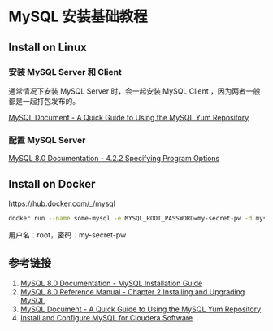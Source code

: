 # MySQL 安装基础教程

## Install on Linux


### 安装 MySQL Server 和 Client

通常情况下安装 MySQL Server 时，会一起安装 MySQL Client ，因为两者一般都是一起打包发布的。

[MySQL Document - A Quick Guide to Using the MySQL Yum Repository](https://dev.mysql.com/doc/mysql-yum-repo-quick-guide/en/)

### 配置 MySQL Server

[MySQL 8.0 Documentation - 4.2.2 Specifying Program Options](https://dev.mysql.com/doc/refman/8.0/en/program-options.html)


## Install on Docker

https://hub.docker.com/_/mysql

```bash
docker run --name some-mysql -e MYSQL_ROOT_PASSWORD=my-secret-pw -d mysql:8.1
```

用户名：root，密码：my-secret-pw

## 参考链接
1. [MySQL 8.0 Documentation - MySQL Installation Guide](https://dev.mysql.com/doc/mysql-installation-excerpt/8.0/en/)
2. [MySQL 8.0 Reference Manual - Chapter 2 Installing and Upgrading MySQL](https://dev.mysql.com/doc/refman/8.0/en/installing.html)
3. [MySQL Document - A Quick Guide to Using the MySQL Yum Repository](https://dev.mysql.com/doc/mysql-yum-repo-quick-guide/en/)
4. [Install and Configure MySQL for Cloudera Software](https://docs.cloudera.com/documentation/enterprise/6/6.3/topics/cm_ig_mysql.html#cmig_topic_5_5_1)